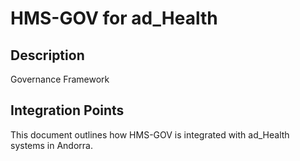 # HMS-GOV for ad_Health

## Description

Governance Framework

## Integration Points

This document outlines how HMS-GOV is integrated with ad_Health systems in Andorra.
